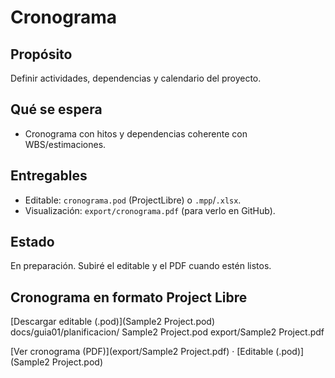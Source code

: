 # Cronograma

## Propósito
Definir actividades, dependencias y calendario del proyecto.

## Qué se espera
- Cronograma con hitos y dependencias coherente con WBS/estimaciones.

## Entregables
- Editable: `cronograma.pod` (ProjectLibre) o `.mpp`/`.xlsx`.
- Visualización: `export/cronograma.pdf` (para verlo en GitHub).

## Estado
En preparación. Subiré el editable y el PDF cuando estén listos.

## Cronograma en formato Project Libre
[Descargar editable (.pod)](Sample2 Project.pod)
docs/guia01/planificacion/
  Sample2 Project.pod
  export/Sample2 Project.pdf

[Ver cronograma (PDF)](export/Sample2 Project.pdf) · [Editable (.pod)](Sample2 Project.pod)


